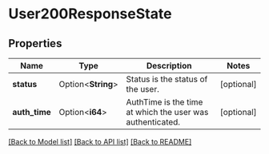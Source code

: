 # User200ResponseState

## Properties

Name | Type | Description | Notes
------------ | ------------- | ------------- | -------------
**status** | Option<**String**> | Status is the status of the user. | [optional]
**auth_time** | Option<**i64**> | AuthTime is the time at which the user was authenticated. | [optional]

[[Back to Model list]](../README.md#documentation-for-models) [[Back to API list]](../README.md#documentation-for-api-endpoints) [[Back to README]](../README.md)


